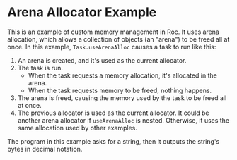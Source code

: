 # Arena Allocator Example

This is an example of custom memory management in Roc. It uses arena allocation, which allows a collection of objects (an "arena") to be freed all at once. In this example, `Task.useArenaAlloc` causes a task to run like this:

1. An arena is created, and it's used as the current allocator.
2. The task is run.
   * When the task requests a memory allocation, it's allocated in the arena.
   * When the task requests memory to be freed, nothing happens.
3. The arena is freed, causing the memory used by the task to be freed all at once.
4. The previous allocator is used as the current allocator. It could be another arena allocator if `useArenaAlloc` is nested. Otherwise, it uses the same allocation used by other examples.


The program in this example asks for a string, then it outputs the string's bytes in decimal notation.
